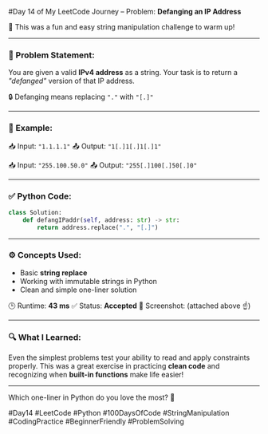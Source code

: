 #Day 14 of My LeetCode Journey – Problem: **Defanging an IP Address**

🧠 This was a fun and easy string manipulation challenge to warm up!

---

### 📘 Problem Statement:

You are given a valid **IPv4 address** as a string.
Your task is to return a *"defanged"* version of that IP address.

🔒 Defanging means replacing `"."` with `"[.]"`

---

### 🧪 Example:

📥 Input: `"1.1.1.1"`
📤 Output: `"1[.]1[.]1[.]1"`

📥 Input: `"255.100.50.0"`
📤 Output: `"255[.]100[.]50[.]0"`

---

### ✅ Python Code:

```python
class Solution:
    def defangIPaddr(self, address: str) -> str:
        return address.replace(".", "[.]")
```

---

### ⚙️ Concepts Used:

* Basic **string replace**
* Working with immutable strings in Python
* Clean and simple one-liner solution

🕒 Runtime: **43 ms**
✅ Status: **Accepted**
📸 Screenshot: (attached above ☝️)

---

### 🔍 What I Learned:

Even the simplest problems test your ability to read and apply constraints properly.
This was a great exercise in practicing **clean code** and recognizing when **built-in functions** make life easier!

---

Which one-liner in Python do you love the most? 💬

\#Day14 #LeetCode #Python #100DaysOfCode #StringManipulation #CodingPractice #BeginnerFriendly #ProblemSolving

